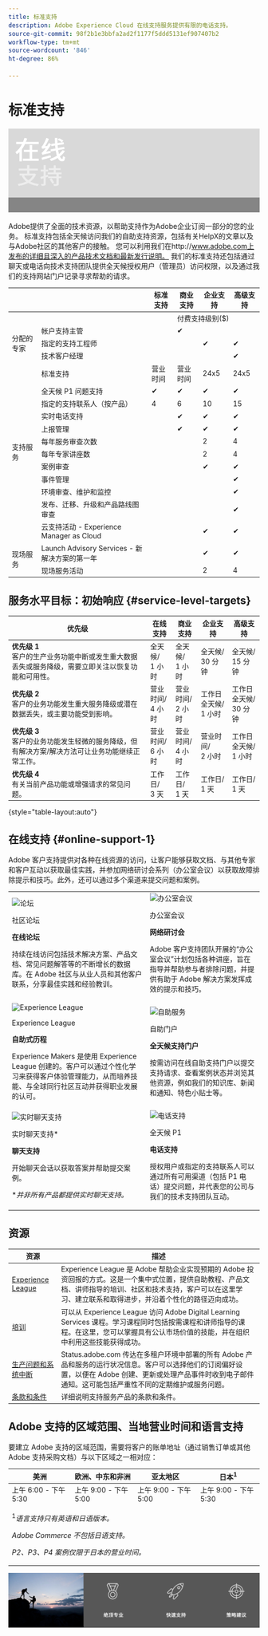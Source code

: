 ```yaml
---
title: 标准支持
description: Adobe Experience Cloud 在线支持服务提供有限的电话支持。
source-git-commit: 98f2b1e3bbfa2ad2f1177f5ddd5131ef907407b2
workflow-type: tm+mt
source-wordcount: '846'
ht-degree: 86%

---
```


# 标准支持

![图标](assets/OnlineBanner.png)

Adobe提供了全面的技术资源，以帮助支持作为Adobe企业订阅一部分的您的业务。 标准支持包括全天候访问我们的自助支持资源，包括有关HelpX的文章以及与Adobe社区的其他客户的接触。 您可以利用我们在http://www.adobe.com上发布的详细且深入的产品技术文档和最新发行说明。 我们的标准支持还包括通过聊天或电话向技术支持团队提供全天候授权用户（管理员）访问权限，以及通过我们的支持网站门户记录寻求帮助的请求。

<table>
<thead>
  <tr>
    <th></th>
    <th></th>
    <th>标准支持</th>
    <th>商业支持</th>
    <th>企业支持</th>
    <th>高级支持</th>
  </tr>
</thead>
<tbody>
  <tr>
    <td></td>
    <td></td>
    <td></td>
    <td colspan="3">付费支持级别($)</td>
  </tr>
  <tr>
    <td rowspan="3">分配的专家<br></td>
    <td>帐户支持主管</td>
    <td></td>
    <td>✔</td>
    <td></td>
    <td></td>
  </tr>
  <tr>
    <td>指定的支持工程师</td>
    <td></td>
    <td></td>
    <td>✔</td>
    <td>✔</td>
  </tr>
  <tr>
    <td>技术客户经理</td>
    <td></td>
    <td></td>
    <td></td>
    <td>✔</td>
  </tr>
  <tr>
    <td rowspan="12">支持服务</td>
    <td>标准支持</td>
    <td>营业时间</td>
    <td>营业时间</td>
    <td>24x5</td>
    <td>24x5</td>
  </tr>
  <tr>
    <td>全天候 P1 问题支持</td>
    <td>✔</td>
    <td>✔</td>
    <td>✔</td>
    <td>✔</td>
  </tr>
  <tr>
    <td>指定的支持联系人（按产品）</td>
    <td>4</td>
    <td>6</td>
    <td>10</td>
    <td>15</td>
  </tr>
  <tr>
    <td>实时电话支持</td>
    <td></td>
    <td>✔</td>
    <td>✔</td>
    <td>✔</td>
  </tr>
  <tr>
    <td>上报管理</td>
    <td></td>
    <td>✔</td>
    <td>✔</td>
    <td>✔</td>
  </tr>
  <tr>
    <td>每年服务审查次数</td>
    <td></td>
    <td></td>
    <td>2</td>
    <td>4</td>
  </tr>
  <tr>
    <td>每年专家讲座数</td>
    <td></td>
    <td></td>
    <td>2</td>
    <td>4</td>
  </tr>
  <tr>
    <td>案例审查</td>
    <td></td>
    <td></td>
    <td>✔</td>
    <td>✔</td>
  </tr>
  <tr>
    <td>事件管理</td>
    <td></td>
    <td></td>
    <td></td>
    <td>✔</td>
  </tr>
  <tr>
    <td>环境审查、维护和监控</td>
    <td></td>
    <td></td>
    <td></td>
    <td>✔</td>
  </tr>
  <tr>
    <td>发布、迁移、升级和产品路线图审查</td>
    <td></td>
    <td></td>
    <td></td>
    <td>✔</td>
  </tr>
  <tr>
    <td>云支持活动 - Experience Manager as Cloud</td>
    <td></td>
    <td></td>
    <td>✔</td>
    <td>✔</td>
  </tr>
  <tr>
    <td rowspan="2">现场服务</td>
    <td>Launch Advisory Services - 新解决方案的第一年</td>
    <td></td>
    <td></td>
    <td>✔</td>
    <td>✔</td>
  </tr>
  <tr>
    <td>现场服务活动</td>
    <td></td>
    <td></td>
    <td>2</td>
    <td>4</td>
  </tr>
</tbody>
</table>

## 服务水平目标：初始响应 {#service-level-targets}

| 优先级 | 在线支持 | 商业支持 | 企业支持 | 高级支持 |
|--- |--- |--- |--- |--- |
| <b>优先级 1</b><br>客户的生产业务功能中断或发生重大数据丢失或服务降级，需要立即关注以恢复功能和可用性。 | 全天候/<br>1 小时 | 全天候/<br>1 小时 | 全天候/<br>30 分钟 | 全天候/<br>15 分钟 |
| <b>优先级 2</b><br>客户的业务功能发生重大服务降级或潜在数据丢失，或主要功能受到影响。 | 营业时间/<br>4 小时 | 营业时间/<br>2 小时 | 工作日全天候/<br>1 小时 | 工作日全天候/<br>30 分钟 |
| <b>优先级 3</b><br>客户的业务功能发生轻微的服务降级，但有解决方案/解决方法可让业务功能继续正常工作。 | 营业时间/<br>6 小时 | 营业时间/<br>4 小时 | 营业时间/<br>2 小时 | 工作日全天候/<br>1 小时 |
| <b>优先级 4</b><br>有关当前产品功能或增强请求的常见问题。 | 工作日/<br>3 天 | 工作日/<br>1 天 | 工作日/<br>1 天 | 工作日/<br>1 天 |

{style=&quot;table-layout:auto&quot;}

## 在线支持 {#online-support-1}

Adobe 客户支持提供对各种在线资源的访问，让客户能够获取文档、与其他专家和客户互动以获取最佳实践，并参加网络研讨会系列（办公室会议）以获取故障排除提示和技巧。此外，还可以通过多个渠道来提交问题和案例。

<table style="table-layout:fixed">
<tr>
  <td>
    <img alt="论坛" src="assets/CommunityForums.png"/>
    <div>
    <p>社区论坛</p>
    <p><b>在线论坛</b></p>
    <p>持续在线访问包括技术解决方案、产品文档、常见问题解答等的不断增长的数据库。在 Adobe 社区与从业人员和其他客户联系，分享最佳实践和经验教训。</p>
    </div>
  </td>
  <td>
    <img alt="办公室会议" src="assets/Webinar.png"/>
    <div>
    <p>办公室会议</p>
    <p><b>网络研讨会</b></p>
    <p>Adobe 客户支持团队开展的“办公室会议”计划包括各种讲座，旨在指导并帮助参与者排除问题，并提供有助于 Adobe 解决方案发挥成效的提示和技巧。</p>
    </div>
  </td>
</tr>
<tr>
  <td>
    <img alt="Experience League" src="assets/JourneysExperienceLeague.png"/>
    <div>
    <p>Experience League</p>
    <p><b>自助式历程</b></p>
    <p>Experience Makers 是使用 Experience League 创建的。客户可以通过个性化学习来获得客户体验管理能力，从而培养技能、与全球同行社区互动并获得职业发展的认可。</p>
    </div>
  </td>
  <td>
    <img alt="自助服务" src="assets/SelfHelpPortal.png"/>
    <div>
    <p>自助门户</p>
    <p><b>全天候支持门户</b></p>
    <p>按需访问在线自助支持门户以提交支持请求、查看案例状态并浏览其他资源，例如我们的知识库、新闻和通知、特色小贴士等。</p>
    </div>
  </td>
</tr>
<tr>
  <td>
    <img alt="实时聊天支持" src="assets/LiveChat.png"/>
    <div>
    <p>实时聊天支持*</p>
    <p><b>聊天支持</b></p>
    <p>开始聊天会话以获取答案并帮助提交案例。</p>
    <p>*<i>并非所有产品都提供实时聊天支持。</i></p>
    </div>
  </td>
  <td>
    <img alt="电话支持" src="assets/PhoneSupport.png"/>
    <div>
    <p>全天候 P1</p>
    <p><b>电话支持</b></p>
    <p>授权用户或指定的支持联系人可以通过所有可用渠道（包括 P1 电话）提交问题，并代表您的公司与我们的技术支持团队互动。</p>
    </div>
  </td>
</tr>
</table>

## 资源

| 资源 | 描述 |
|--- |--- |
| [Experience League](https://experienceleague.adobe.com/) | Experience League 是 Adobe 帮助企业实现预期的 Adobe 投资回报的方式。这是一个集中式位置，提供自助教程、产品文档、讲师指导的培训、社区和技术支持，客户可以在这里学习、建立联系和取得进步，并沿着个性化的路径迈向成功。 |
| [培训](https://training.adobe.com/training/) | 可以从 Experience League 访问 Adobe Digital Learning Services 课程。学习课程同时包括按需课程和讲师指导的课程。在这里，您可以掌握具有公认市场价值的技能，并在组织中利用这些技能获得成功。 |
| [生产问题和系统中断](https://status.adobe.com/) | Status.adobe.com 传达在多租户环境中部署的所有 Adobe 产品和服务的运行状况信息。客户可以选择他们的订阅偏好设置，以便在 Adobe 创建、更新或处理产品事件时收到电子邮件通知。这可能包括严重性不同的定期维护或服务问题。 |
| [条款和条件](https://helpx.adobe.com/cn/support/programs/support-policies-terms-conditions.html) | 详细说明支持服务产品的条款和条件。 |

## Adobe 支持的区域范围、当地营业时间和语言支持

要建立 Adobe 支持的区域范围，需要将客户的账单地址（通过销售订单或其他 Adobe 支持采购文档）与以下区域之一相对应：

<table>
<thead>
  <tr>
    <th>美洲</th>
    <th>欧洲、中东和非洲</th>
    <th>亚太地区</th>
    <th>日本<sup>1</sup></th>
  </tr>
</thead>
<tbody>
  <tr>
    <td>上午 6:00 - 下午 5:30</td>
    <td>上午 9:00 - 下午 5:00</td>
    <td>上午 9:00 - 下午 5:00</td>
    <td>上午 9:00 - 下午 5:30</td>
  </tr>
  <tr>
    <td colspan="4">
      <p><sup>1</sup><i>语言支持只有英语和日语版本。</i></p>
      <p><i>Adobe Commerce 不包括日语支持。</i></p>
      <p><i>P2、P3、P4 案例仅限于日本的营业时间。</i></p>
    </td>
  </tr>
</tbody>
</table>

![图标](assets/bottom-banner.png)
